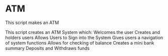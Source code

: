 # ATM
This script makes an ATM 

This script creates an ATM System which:
 Welcomes the user
 Creates and holders users
 Allows Users to Sign into the System
 Gives users a navigation of system functions 
 Allows for checking of balance
 Creates a mini bank summary
 Deposits and Withdraws funds

  
  
